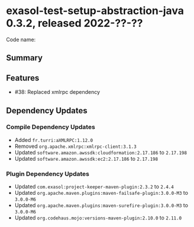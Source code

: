 # exasol-test-setup-abstraction-java 0.3.2, released 2022-??-??

Code name:

## Summary

## Features

* #38: Replaced xmlrpc dependency

## Dependency Updates

### Compile Dependency Updates

* Added `fr.turri:aXMLRPC:1.12.0`
* Removed `org.apache.xmlrpc:xmlrpc-client:3.1.3`
* Updated `software.amazon.awssdk:cloudformation:2.17.186` to `2.17.198`
* Updated `software.amazon.awssdk:ec2:2.17.186` to `2.17.198`

### Plugin Dependency Updates

* Updated `com.exasol:project-keeper-maven-plugin:2.3.2` to `2.4.4`
* Updated `org.apache.maven.plugins:maven-failsafe-plugin:3.0.0-M3` to `3.0.0-M6`
* Updated `org.apache.maven.plugins:maven-surefire-plugin:3.0.0-M3` to `3.0.0-M6`
* Updated `org.codehaus.mojo:versions-maven-plugin:2.10.0` to `2.11.0`
